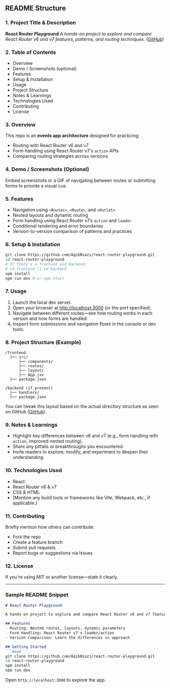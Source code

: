 ## README Structure

### 1. Project Title & Description

**React Router Playground**
*A hands-on project to explore and compare React Router v6 and v7 features, patterns, and routing techniques.* ([GitHub][1])

### 2. Table of Contents

* Overview
* Demo / Screenshots (optional)
* Features
* Setup & Installation
* Usage
* Project Structure
* Notes & Learnings
* Technologies Used
* Contributing
* License

### 3. Overview

This repo is an **events app architecture** designed for practicing:

* Routing with React Router v6 and v7
* Form handling using React Router v7's `action` APIs
* Comparing routing strategies across versions

### 4. Demo / Screenshots (Optional)

Embed screenshots or a GIF of navigating between routes or submitting forms to provide a visual cue.

### 5. Features

* Navigation using `<Routes>`, `<Route>`, and `<Outlet>`
* Nested layouts and dynamic routing
* Form handling using React Router v7’s `action` and `loader`
* Conditional rendering and error boundaries
* Version-to-version comparison of patterns and practices

### 6. Setup & Installation

```bash
git clone https://github.com/AqibNiazi/react-router-playground.git
cd react-router-playground
# If there's a frontend and backend:
# cd frontend || cd backend
npm install
npm run dev # or npm start
```

### 7. Usage

1. Launch the local dev server.
2. Open your browser at [http://localhost:3000](http://localhost:3000) (or the port specified).
3. Navigate between different routes—see how routing works in each version and how forms are handled.
4. Inspect form submissions and navigation flows in the console or dev tools.

### 8. Project Structure (Example)

```
/frontend
  ├── src/
      ├── components/
      ├── routes/
      ├── layout/
      ├── App.jsx
  ├── package.json

/backend (if present)
  ├── handlers/
  ├── package.json
```

You can tweak this layout based on the actual directory structure as seen on GitHub ([GitHub][1]).

### 9. Notes & Learnings

* Highlight key differences between v6 and v7 (e.g., form handling with `action`, improved nested routing).
* Share any pitfalls or breakthroughs you encountered.
* Invite readers to explore, modify, and experiment to deepen their understanding.

### 10. Technologies Used

* React
* React Router v6 & v7
* CSS & HTML
* (Mention any build tools or frameworks like Vite, Webpack, etc., if applicable.)

### 11. Contributing

Briefly mention how others can contribute:

* Fork the repo
* Create a feature branch
* Submit pull requests
* Report bugs or suggestions via Issues

### 12. License

If you're using MIT or another license—state it clearly.

---

### Sample README Snippet

````markdown
# React Router Playground

A hands-on project to explore and compare React Router v6 and v7 features, patterns, and routing techniques.

## Features
- Routing: Nested routes, layouts, dynamic parameters
- Form Handling: React Router v7's loader/action
- Version Comparison: Learn the differences in approach

## Getting Started
```bash
git clone https://github.com/AqibNiazi/react-router-playground.git
cd react-router-playground
npm install
npm run dev
````

Open `http://localhost:3000` to explore the app.


[1]: https://github.com/AqibNiazi/react-router-playground "GitHub - AqibNiazi/react-router-playground: A hands-on project to explore and compare React Router v6 and v7 features, patterns, and routing techniques."
